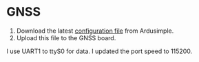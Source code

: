 # GNSS
1. Download the latest [configuration file](https://www.ardusimple.com/wp-content/uploads/2020/07/simpleRTK2B_FW113_Base-00.txt) from Ardusimple.
2. Upload this file to the GNSS board.

I use UART1 to ttyS0 for data.
I updated the port speed to 115200.
